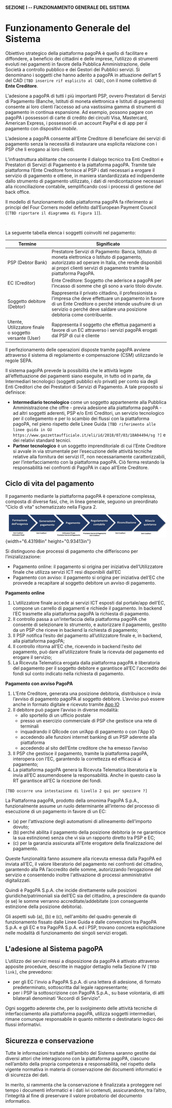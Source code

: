 **SEZIONE I -- FUNZIONAMENTO GENERALE DEL SISTEMA**

Funzionamento Generale del Sistema
==================================

Obiettivo strategico della piattaforma pagoPA è quello di facilitare e diffondere, a beneficio dei cittadini e delle imprese, l’utilizzo di strumenti evoluti nei pagamenti in favore della Pubblica Amministrazione, delle Società a controllo pubblico e dei Gestori dei Pubblici servizi. Si denominano i soggetti che hanno aderito a pagoPA in attuazione dell’art 5 del CAD `[TBD inserire rif esplicito al CAD]`, con il nome collettivo di **Ente Creditore**.

L'adesione a pagoPA di tutti i più importanti PSP, ovvero Prestatori di Servizi di Pagamento (Banche, Istituti di moneta elettronica e Istituti di pagamento) consente ai loro clienti l’accesso ad una vastissima gamma di strumenti di pagamento in continua espansione. Ad esempio, possono pagare con pagoPA i possessori di carte di credito dei circuiti Visa, Mastercard, American Express, i possessori di un account PayPal e di app per il pagamento con dispositivi _mobile_.

L’adesione a pagoPA consente all’Ente Creditore di beneficiare dei servizi di pagamento senza la necessità di instaurare una esplicita relazione con i PSP che li erogano ai loro clienti.

L’infrastruttura abilitante che consente il dialogo tecnico tra Enti Creditori e Prestatori di Servizi di Pagamento è la piattaforma pagoPA. Tramite tale piattaforma l’Ente Creditore fornisce al PSP i dati necessari a erogare il servizio di pagamento e ottiene, in maniera standardizzata ed indipendente dallo strumento di pagamento utilizzato, i dati di rendicontazione necessari alla riconciliazione contabile,  semplificando così i processi di gestione del back office.

Il modello di funzionamento della piattaforma pagoPA fa riferimento ai principi del Four Corners model definito dall’European Payment Council (`[TBD riportare il diagramma di Figura 1]`).

<!--
![four-corners-model](../images/four_corners_model.png){ width="3.39472in" height="2.11312in"}
-->

<img src="../images/four_corners_model.png" width="3.39472in" height="2.11312in" alt="four corner model" />

La seguente tabella elenca i soggetti coinvolti nel pagamento:

| Termine | Significato |
| ------- | ----------- |
| PSP (Debtor Bank) | Prestatore Servizi di Pagamento: Banca, Istituto di moneta elettronica o Istituto di pagamento, autorizzato ad operare in Italia, che rende disponibili ai propri clienti servizi di pagamento tramite la piattaforma PagoPA. |
| EC (Creditor) | Ente Creditore: Soggetto che aderisce a pagoPA per l’incasso di somme che gli sono a vario titolo dovute. |
| Soggetto debitore (Debtor) | Rappresenta il privato cittadino, il professionista o l’impresa che deve effettuare un pagamento in favore di un Ente Creditore o perché intende usufruire di un servizio o perché deve saldare una posizione debitoria come contribuente. |
| Utente, Utilizzatore finale o soggetto versante (User) | Rappresenta il soggetto che effettua pagamenti a favore di un EC attraverso i servizi pagoPA erogati dal PSP di cui è cliente |

Il perfezionamento delle operazioni disposte tramite pagoPA avviene attraverso il sistema di regolamento e compensazione (CSM) utilizzando le regole SEPA.

Il sistema pagoPA prevede la possibilità che le attività legate all’effettuazione dei pagamenti siano eseguite, in tutto od in parte, da Intermediari tecnologici (soggetti pubblici e/o privati) per conto sia degli Enti Creditori che dei Prestatori di Servizi di Pagamento. A tale proposito si definisce:

* **Intermediario tecnologico** come un soggetto appartenente alla Pubblica Amministrazione che offre - previa adesione alla piattaforma pagoPA - ad altri soggetti aderenti, PSP e/o Enti Creditori, un servizio tecnologico per il collegamento e per lo scambio dei flussi con la piattaforma pagoPA, nel pieno rispetto delle Linee Guida `[TBD riferimento alle linee guida in GU https://www.gazzettaufficiale.it/eli/id/2018/07/03/18A04494/sg ?]` e dei relativi standard tecnici.
* **Partner tecnologico** è un soggetto imprenditoriale di cui l’Ente Creditore si avvale in via strumentale per l’esecuzione delle attività tecniche relative alla fornitura dei servizi IT, non necessariamente caratterizzabili, per l’interfacciamento con la piattaforma pagoPA. Ciò ferma restando la responsabilità nei confronti di PagoPA in capo all’Ente Creditore.

## Ciclo di vita del pagamento

Il pagamento mediante la piattaforma pagoPA è operazione complessa, composta di diverse fasi, che, in linea generale, seguono un preordinato “Ciclo di vita” schematizzato nella Figura 2.

![payment_lifecycle](../images/payment_lifecycle.png){width="6.43198in" height="0.93413in"}

Si distinguono due processi di pagamento che differiscono per l’inizializzazione:

* Pagamento online: il pagamento si origina per iniziativa dell’Utilizzatore finale che utilizza servizi ICT resi disponibili dall’EC
* Pagamento con avviso: il pagamento si origina per iniziativa dell’EC che provvede a recapitare al soggetto debitore un avviso di pagamento.

**Pagamento online**

1. L’utilizzatore finale accede ai servizi ICT esposti dal portale/app dell'EC, compone un carrello di pagamenti e richiede il pagamento. In backend l’EC trasmette alla piattaforma pagoPA la richiesta di pagamento.
2. Il controllo passa a un'interfaccia della piattaforma pagoPA che consente di selezionare lo strumento, e autorizzare il pagamento, gestito da un PSP che riceve in backend la richiesta di pagamento;
3. Il PSP notifica l’esito del pagamento all’utilizzatore finale e, in backend, alla piattaforma pagoPA;
4. Il controllo ritorna all’EC che, ricevendo in backend l’esito del pagamento, può dare all’utilizzatore finale la ricevuta del pagamento ed erogare il servizio;
5. La Ricevuta Telematica erogata dalla piattaforma pagoPA è liberatoria del pagamento per il soggetto debitore e garantisce all’EC l'accredito dei fondi sul conto indicato nella richiesta di pagamento.

**Pagamento con avviso PagoPA**

1. L’Ente Creditore, generata una posizione debitoria, distribuisce o invia l’avviso di pagamento pagoPA al soggetto debitore. L’avviso può essere anche in formato digitale e ricevuto tramite [App IO](https://io.italia.it/)
2. Il debitore può pagare l’avviso in diverse modalità:
	* allo sportello di un ufficio postale
	* presso un esercizio commerciale di PSP che gestisce una rete di terminali
	* inquadrando il QRcode con un’App di pagamento o con l'App IO
	* accedendo alle funzioni internet banking di un PSP aderente alla piattaforma
	* accedendo al sito dell’Ente creditore che ha emesso l’avviso
3. Il PSP che gestisce il pagamento, tramite la piattaforma pagoPA, interopera con l’EC, garantendo la correttezza ed efficacia al pagamento;
4. La piattaforma pagoPA genera la Ricevuta Telematica liberatoria e la invia all’EC assumendosene la responsabilità. Anche in questo caso la RT garantisce all’EC la ricezione dei fondi.

`[TBD occorre una intestazione di livello 2 qui per spezzare ?]`

La Piattaforma pagoPA, prodotto della omonima PagoPA S.p.A., funzionalmente assume un ruolo determinante all’interno del processo di esecuzione di un pagamento in favore di un EC:

* (a) per l'attivazione degli automatismi di allineamento dell’importo dovuto;
* (b) perché abilita il pagamento della posizione debitoria (e ne garantisce la sua estinzione) senza che vi sia un rapporto diretto tra PSP e EC;
* (c) per la garanzia assicurata all'Ente erogatore della finalizzazione del pagamento.

Queste funzionalità fanno assumere alla ricevuta emessa dalla PagoPA ed inviata all’EC, il valore liberatorio del pagamento nei confronti del cittadino, garantendo alla PA l’accredito delle somme, autorizzando l’erogazione del servizio e consentendo inoltre l'attivazione di processi amministrativi digitalizzati.

Quindi è PagoPA S.p.A. che incide direttamente sulle posizioni giuridiche/patrimoniali sia dell’EC sia del cittadino, a prescindere da quando (e se) le somme verranno accreditate/addebitate (con conseguente estinzione della posizione debitoria). 

Gli aspetti sub (a), (b) e (c), nell'ambito del quadro generale di funzionamento fissato dalle Linee Guida e dalle convenzioni tra PagoPA S.p.A. e gli EC e tra PagoPA S.p.A. ed i PSP, trovano concreta esplicitazione nelle modalità di funzionamento dei singoli servizi erogati.

## L'adesione al Sistema pagoPA

L’utilizzo dei servizi messi a disposizione da pagoPA è attivato attraverso apposite procedure, descritte in maggior dettaglio nella Sezione IV `[TBD link]`, che prevedono:

* per gli EC l'invio a PagoPA S.p.A. di una lettera di adesione, di formato predeterminato, sottoscritta dal legale rappresentante;
* per i PSP la sottoscrizione con PagoPA S.p.A., su base volontaria, di atti bilaterali denominati “Accordi di Servizio”.

Ogni soggetto aderente che, per lo svolgimento delle attività tecniche di interfacciamento alla piattaforma pagoPA, utilizza soggetti intermediari, rimane comunque responsabile in quanto mittente o destinatario logico dei flussi informativi.

## Sicurezza e conservazione

Tutte le informazioni trattate nell’ambito del Sistema saranno gestite dai diversi attori che interagiscono con la piattaforma pagoPA, ciascuno nell’ambito della propria competenza e responsabilità, nel rispetto della vigente normativa in materia di conservazione dei documenti informatici e di sicurezza dei dati.

In merito, si rammenta che la conservazione è finalizzata a proteggere nel tempo i documenti informatici e i dati ivi contenuti, assicurandone, tra l’altro, l’integrità al fine di preservare il valore probatorio del documento informatico.

